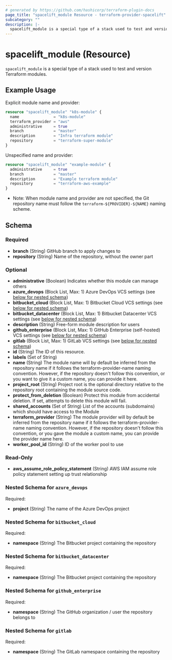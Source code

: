 ```yaml
---
# generated by https://github.com/hashicorp/terraform-plugin-docs
page_title: "spacelift_module Resource - terraform-provider-spacelift"
subcategory: ""
description: |-
  spacelift_module is a special type of a stack used to test and version Terraform modules.
---
```


# spacelift_module (Resource)

`spacelift_module` is a special type of a stack used to test and version Terraform modules.

## Example Usage

Explicit module name and provider:
```terraform
resource "spacelift_module" "k8s-module" {
  name               = "k8s-module"
  terraform_provider = "aws"
  administrative     = true
  branch             = "master"
  description        = "Infra terraform module"
  repository         = "terraform-super-module"
}
```

Unspecified name and provider:
```terraform
resource "spacelift_module" "example-module" {
  administrative     = true
  branch             = "master"
  description        = "Example terraform module"
  repository         = "terraform-aws-example"
}
```
  * Note: When module name and provider are not specified, the Git repository name must follow the `terraform-${PROVIDER}-${NAME}` naming scheme.

<!-- schema generated by tfplugindocs -->
## Schema

### Required

- **branch** (String) GitHub branch to apply changes to
- **repository** (String) Name of the repository, without the owner part

### Optional

- **administrative** (Boolean) Indicates whether this module can manage others
- **azure_devops** (Block List, Max: 1) Azure DevOps VCS settings (see [below for nested schema](#nestedblock--azure_devops))
- **bitbucket_cloud** (Block List, Max: 1) Bitbucket Cloud VCS settings (see [below for nested schema](#nestedblock--bitbucket_cloud))
- **bitbucket_datacenter** (Block List, Max: 1) Bitbucket Datacenter VCS settings (see [below for nested schema](#nestedblock--bitbucket_datacenter))
- **description** (String) Free-form module description for users
- **github_enterprise** (Block List, Max: 1) GitHub Enterprise (self-hosted) VCS settings (see [below for nested schema](#nestedblock--github_enterprise))
- **gitlab** (Block List, Max: 1) GitLab VCS settings (see [below for nested schema](#nestedblock--gitlab))
- **id** (String) The ID of this resource.
- **labels** (Set of String)
- **name** (String) The module name will by default be inferred from the repository name if it follows the terraform-provider-name naming convention. However, if the repository doesn't follow this convention, or you want to give it a custom name, you can provide it here.
- **project_root** (String) Project root is the optional directory relative to the repository root containing the module source code.
- **protect_from_deletion** (Boolean) Protect this module from accidental deletion. If set, attempts to delete this module will fail.
- **shared_accounts** (Set of String) List of the accounts (subdomains) which should have access to the Module
- **terraform_provider** (String) The module provider will by default be inferred from the repository name if it follows the terraform-provider-name naming convention. However, if the repository doesn't follow this convention, or you gave the module a custom name, you can provide the provider name here.
- **worker_pool_id** (String) ID of the worker pool to use

### Read-Only

- **aws_assume_role_policy_statement** (String) AWS IAM assume role policy statement setting up trust relationship

<a id="nestedblock--azure_devops"></a>
### Nested Schema for `azure_devops`

Required:

- **project** (String) The name of the Azure DevOps project


<a id="nestedblock--bitbucket_cloud"></a>
### Nested Schema for `bitbucket_cloud`

Required:

- **namespace** (String) The Bitbucket project containing the repository


<a id="nestedblock--bitbucket_datacenter"></a>
### Nested Schema for `bitbucket_datacenter`

Required:

- **namespace** (String) The Bitbucket project containing the repository


<a id="nestedblock--github_enterprise"></a>
### Nested Schema for `github_enterprise`

Required:

- **namespace** (String) The GitHub organization / user the repository belongs to


<a id="nestedblock--gitlab"></a>
### Nested Schema for `gitlab`

Required:

- **namespace** (String) The GitLab namespace containing the repository


